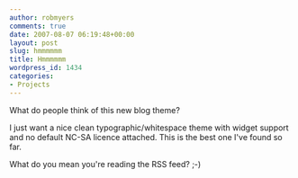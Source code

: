 ```yaml
---
author: robmyers
comments: true
date: 2007-08-07 06:19:48+00:00
layout: post
slug: hmmmmmm
title: Hmmmmmm
wordpress_id: 1434
categories:
- Projects
---
```


What do people think of this new blog theme?  
  
I just want a nice clean typographic/whitespace theme with widget support and no default NC-SA licence attached. This is the best one I've found so far.  
  
What do you mean you're reading the RSS feed? ;-)  


